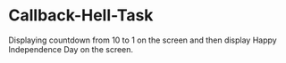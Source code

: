 # Callback-Hell-Task
Displaying countdown from 10 to 1 on the screen and then display Happy Independence Day on the screen.
